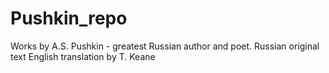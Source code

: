 # Pushkin_repo
Works by A.S. Pushkin - greatest Russian author and poet. 
Russian original text
English translation by T. Keane
